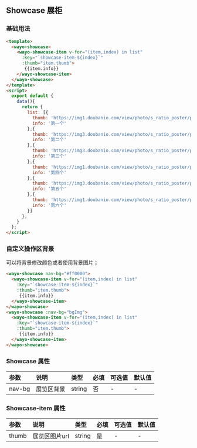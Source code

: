 ## Showcase 展柜

### 基础用法
```html
<template>
  <wayo-showcase>
    <wayo-showcase-item v-for="(item,index) in list" 
      :key="`showcase-item-${index}`"
      :thumb="item.thumb">
       {{item.info}}
    </wayo-showcase-item>
  </wayo-showcase>
</template>
<script>
  export default {
    data(){
      return {
        list: [{
          thumb: 'https://img1.doubanio.com/view/photo/s_ratio_poster/public/p2516062089.jpg',
          info: '第一个'
        },{
          thumb: 'https://img3.doubanio.com/view/photo/s_ratio_poster/public/p2519070834.jpg',
          info: '第二个'
        },{
          thumb: 'https://img3.doubanio.com/view/photo/s_ratio_poster/public/p2522880251.jpg',
          info: '第三个'
        },{
          thumb: 'https://img1.doubanio.com/view/photo/s_ratio_poster/public/p2525528688.jpg',
          info: '第四个'
        },{
          thumb: 'https://img3.doubanio.com/view/photo/s_ratio_poster/public/p2526297221.jpg',
          info: '第五个'
        },{
          thumb: 'https://img1.doubanio.com/view/photo/s_ratio_poster/public/p2526767688.jpg',
          info: '第六个'
        }]
      };
    }
  };
</script>
```

### 自定义操作区背景
可以将背景修改颜色或者使用背景图片；

```html
<wayo-showcase nav-bg="#ff0000">
  <wayo-showcase-item v-for="(item,index) in list" 
    :key="`showcase-item-${index}`"
    :thumb="item.thumb">
     {{item.info}}
  </wayo-showcase-item>
</wayo-showcase>
<wayo-showcase :nav-bg="bgImg">
  <wayo-showcase-item v-for="(item,index) in list" 
    :key="`showcase-item-${index}`"
    :thumb="item.thumb">
     {{item.info}}
  </wayo-showcase-item>
</wayo-showcase>
```

### Showcase 属性
<div class="table-box">

|参数|说明|类型|必填|可选值|默认值|
|:--|:--|:--|:--|:--|:--|
|nav-bg|展览区背景|string|否|-|-|

</div>

### Showcase-item 属性
<div class="table-box">

|参数|说明|类型|必填|可选值|默认值|
|:--|:--|:--|:--|:--|:--|
|thumb|展览区图片url|string|是|-|-|

</div>